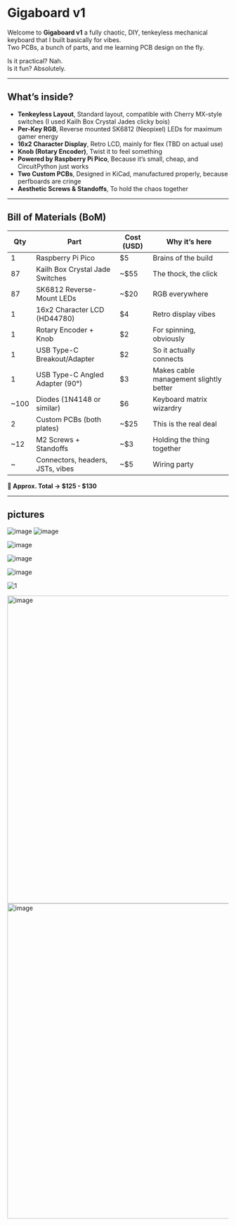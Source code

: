 # Gigaboard v1

Welcome to **Gigaboard v1** a fully chaotic, DIY, tenkeyless mechanical keyboard that I built basically for vibes.  
Two PCBs, a bunch of parts, and me learning PCB design on the fly.

Is it practical? Nah.  
Is it fun? Absolutely.  


---

## What’s inside?

- **Tenkeyless Layout**, Standard layout, compatible with Cherry MX-style switches (I used Kailh Box Crystal Jades clicky bois)
- **Per-Key RGB**, Reverse mounted SK6812 (Neopixel) LEDs for maximum gamer energy
- **16x2 Character Display**, Retro LCD, mainly for flex (TBD on actual use)
- **Knob (Rotary Encoder)**, Twist it to feel something
- **Powered by Raspberry Pi Pico**, Because it’s small, cheap, and CircuitPython just works
- **Two Custom PCBs**, Designed in KiCad, manufactured properly, because perfboards are cringe
- **Aesthetic Screws & Standoffs**, To hold the chaos together

---


## Bill of Materials (BoM)

| Qty  | Part                                   | Cost (USD)     | Why it’s here                          |
| ---- | -------------------------------------- | -------------- | -------------------------------------- |
| 1    | Raspberry Pi Pico                      | $5             | Brains of the build                    |
| 87   | Kailh Box Crystal Jade Switches        | ~$55           | The thock, the click                   |
| 87   | SK6812 Reverse-Mount LEDs              | ~$20           | RGB everywhere                         |
| 1    | 16x2 Character LCD (HD44780)           | $4             | Retro display vibes                    |
| 1    | Rotary Encoder + Knob                  | $2             | For spinning, obviously                |
| 1    | USB Type-C Breakout/Adapter            | $2             | So it actually connects                 |
| 1    | USB Type-C Angled Adapter (90°)        | $3             | Makes cable management slightly better |
| ~100 | Diodes (1N4148 or similar)             | $6             | Keyboard matrix wizardry                |
| 2    | Custom PCBs (both plates)              | ~$25           | This is the real deal                   |
| ~12  | M2 Screws + Standoffs                  | ~$3            | Holding the thing together              |
| ~    | Connectors, headers, JSTs, vibes       | ~$5            | Wiring party                            |

**💸 Approx. Total → $125 - $130** 

---
## pictures
![image](https://github.com/user-attachments/assets/852e71af-39bc-410f-bdc5-9f1c13e65283)
![image](https://github.com/user-attachments/assets/eacc1451-2fe9-402b-95d7-ef1eb2a0ecf4)


![image](https://github.com/user-attachments/assets/6e02b7aa-336c-4d96-8f98-2a331e7a160a)


![image](https://github.com/user-attachments/assets/02100cb3-e92d-4af0-910a-45d529a7b255)


![image](https://github.com/user-attachments/assets/fe74cff1-5db5-44be-af93-058a3ad2fb66)




![1](https://github.com/user-attachments/assets/2a8118d6-b1f2-4a06-b1c4-ce0c71277987)

<img width="701" alt="image" src="https://github.com/user-attachments/assets/ea202d03-6d77-4707-85eb-e1364563d882" />
<img width="718" alt="image" src="https://github.com/user-attachments/assets/069a9082-5f79-41d8-984e-6ad1d225c5d8" />





